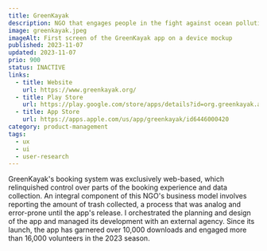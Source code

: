 ```yaml
---
title: GreenKayak
description: NGO that engages people in the fight against ocean pollution.
image: greenkayak.jpeg
imageAlt: First screen of the GreenKayak app on a device mockup
published: 2023-11-07
updated: 2023-11-07
prio: 900
status: INACTIVE
links:
  - title: Website
    url: https://www.greenkayak.org/
  - title: Play Store
    url: https://play.google.com/store/apps/details?id=org.greenkayak.app&pli=1
  - title: App Store
    url: https://apps.apple.com/us/app/greenkayak/id6446000420
category: product-management
tags:
  - ux
  - ui
  - user-research
---
```


GreenKayak's booking system was exclusively web-based, which relinquished control over parts of the booking experience and data collection. An integral component of this NGO's business model involves reporting the amount of trash collected, a process that was analog and error-prone until the app's release. I orchestrated the planning and design of the app and managed its development with an external agency. Since its launch, the app has garnered over 10,000 downloads and engaged more than 16,000 volunteers in the 2023 season.
